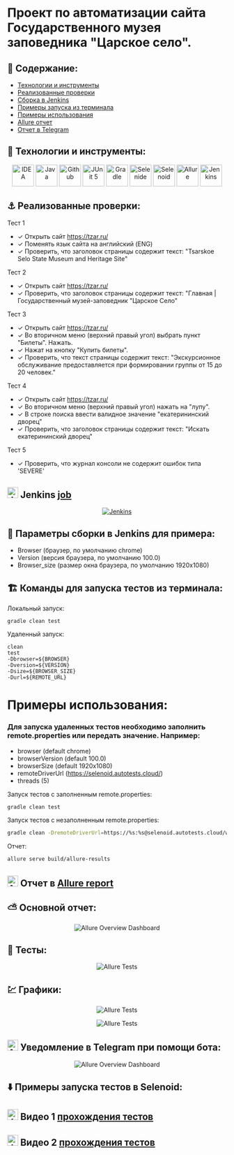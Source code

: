 # Проект по автоматизации сайта Государственного музея заповедника "Царское село".


## 🚀 Содержание:

- [Технологии и инструменты](#earth_africa-технологии-и-инструменты)
- [Реализованные проверки](#earth_africa-Реализованные-проверки)
- [Сборка в Jenkins](#earth_africa-Jenkins-job)
- [Примеры запуска из терминала](#earth_africa-Запуск-тестов-из-терминала)
- [Примеры использования](#earth_africa-Allure-отчет)
- [Allure отчет](#earth_africa-Allure-отчет)
- [Отчет в Telegram](#earth_africa-Уведомление-в-Telegram-при-помощи-бота)
  
## 🧰 Технологии и инструменты:

<p align="center">
<a href="https://www.jetbrains.com/idea/"><img src="images/logo/Idea.svg" width="50" height="50"  alt="IDEA"/></a>
<a href="https://www.java.com/"><img src="images/logo/Java.svg" width="50" height="50"  alt="Java"/></a>
<a href="https://github.com/"><img src="images/logo/GitHub.svg" width="50" height="50"  alt="Github"/></a>
<a href="https://junit.org/junit5/"><img src="images/logo/Junit5.svg" width="50" height="50"  alt="JUnit 5"/></a>
<a href="https://gradle.org/"><img src="images/logo/Gradle.svg" width="50" height="50"  alt="Gradle"/></a>
<a href="https://selenide.org/"><img src="images/logo/Selenide.svg" width="50" height="50"  alt="Selenide"/></a>
<a href="https://aerokube.com/selenoid/"><img src="images/logo/Selenoid.svg" width="50" height="50"  alt="Selenoid"/></a>
<a href="https://github.com/allure-framework/allure2"><img src="images/logo/Allure.svg" width="50" height="50"  alt="Allure"/></a>
<a href="https://www.jenkins.io/"><img src="images/logo/Jenkins.svg" width="50" height="50"  alt="Jenkins"/></a>
</p>

## ⚓ Реализованные проверки:

Тест 1
- ✓ Открыть сайт https://tzar.ru/
- ✓ Поменять язык сайта на английский (ENG)
- ✓ Проверить, что заголовок страницы содержит текст: "Tsarskoe Selo State Museum and Heritage Site"

Тест 2
- ✓ Открыть сайт https://tzar.ru/
- ✓ Проверить, что заголовок страницы содержит текст: "Главная | Государственный музей-заповедник "Царское Село"

Тест 3
- ✓ Открыть сайт https://tzar.ru/
- ✓ Во вторичном меню (верхний правый угол) выбрать пункт "Билеты". Нажать.
- ✓ Нажат на кнопку "Купить билеты".
- ✓ Проверить, что текст страницы содержит текст: "Экскурсионное обслуживание предоставляется при формировании группы от 15 до 20 человек."

Тест 4
- ✓ Открыть сайт https://tzar.ru/
- ✓ Во вторичном меню (верхний правый угол) нажать на "лупу".
- ✓ В строке поиска ввести валидное значение "екатерининский дворец"
- ✓ Проверить, что заголовок страницы содержит текст: "Искать екатерининский дворец"

Тест 5
- ✓ Проверить, что журнал консоли не содержит ошибок типа 'SEVERE'



## <img src="images/logo/Jenkins.svg" width="25" height="25"  alt="Jenkins"/></a> Jenkins <a target="_blank" href="https://jenkins.autotests.cloud/job/IBS_test/"> job </a>
<p align="center">
<a href="https://jenkins.autotests.cloud/job/azhegalova_hometask-14/"><img src="images/screens/jenkins.png" alt="Jenkins"/></a>
</p>


## 🧙 Параметры сборки в Jenkins для примера:

- Browser (браузер, по умолчанию chrome)
- Version (версия браузера, по умолчанию 100.0)
- Browser_size (размер окна браузера, по умолчанию 1920x1080)



## 🏗️ Команды для запуска тестов из терминала:
Локальный запуск:
```
gradle clean test
```

Удаленный запуск:
```
clean
test
-Dbrowser=${BROWSER}
-Dversion=${VERSION}
-Dsize=${BROWSER_SIZE}
-Durl=${REMOTE_URL}
```

# Примеры использования:

### Для запуска удаленных тестов необходимо заполнить remote.properties или передать значение. Например:

* browser (default chrome)
* browserVersion (default 100.0)
* browserSize (default 1920x1080)
* remoteDriverUrl (https://selenoid.autotests.cloud/)
* threads (5)


Запуск тестов с заполненным remote.properties:
```bash
gradle clean test
```

Запуск тестов с незаполненным remote.properties:
```bash
gradle clean -DremoteDriverUrl=https://%s:%s@selenoid.autotests.cloud/wd/hub/ -DvideoStorage=https://selenoid.autotests.cloud/video/ -Dthreads=1 test
```

Отчет:
```bash
allure serve build/allure-results
```
## <img src="images/logo/Allure.svg" width="25" height="25"  alt="Allure"/></a> Отчет в <a target="_blank" href="https://jenkins.autotests.cloud/job/azhegalova_hometask-14/4/allure">Allure report</a>

## ⛅ Основной отчет:
<p align="center">
<img title="Allure Overview Dashboard" src="images/screens/allure-1.png">
</p>

## 🧪 Тесты:
<p align="center">
<img title="Allure Tests" src="images/screens/allure-4.png">
</p>

## 💹 Графики:
<p align="center">
<img title="Allure Tests" src="images/screens/allure-2.png">
</p>
<p align="center">
<img title="Allure Tests" src="images/screens/allure-3.png">
</p>

## <img src="images/logo/Telegram.svg" width="25" height="25"  alt="Allure"/></a> Уведомление в Telegram при помощи бота: 

<p align="center">
<img title="Allure Overview Dashboard" src="images/screens/telegram.png" >
</p>

## ⬇️ Примеры запуска тестов в Selenoid:
## <img src="images/logo/Selenoid.svg" width="25" height="25" alt="Jenkins"/></a> Видео 1 <a target="_blank" href="https://selenoid.autotests.cloud/video/fe43b9f89a795109ff4959044e6650d7.mp4">прохождения тестов </a>
<p align="center">
<a href="        "></a>
</p>

## <img src="images/logo/Selenoid.svg" width="25" height="25" alt="Jenkins"/></a> Видео 2 <a target="_blank" href="https://selenoid.autotests.cloud/video/1c3aeafdd0e50cdb8a04321ea7b3af5d.mp4">прохождения тестов </a>
<p align="center">
<a href="     "></a>
</p>
